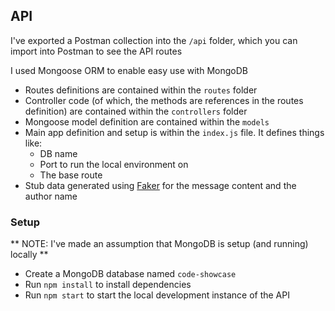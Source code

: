 ## API

I've exported a Postman collection into the `/api` folder, which you can import into Postman to see the API routes

I used Mongoose ORM to enable easy use with MongoDB

- Routes definitions are contained within the `routes` folder
- Controller code (of which, the methods are references in the routes definition) are contained within the `controllers` folder
- Mongoose model definition are contained within the `models`
- Main app definition and setup is within the `index.js` file. It defines things like:
  - DB name
  - Port to run the local environment on
  - The base route
- Stub data generated using [Faker](https://github.com/marak/Faker.js/) for the message content and the author name

### Setup

** NOTE: I've made an assumption that MongoDB is setup (and running) locally **

- Create a MongoDB database named `code-showcase`
- Run `npm install` to install dependencies
- Run `npm start` to start the local development instance of the API
